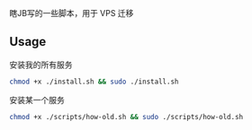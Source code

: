 瞎JB写的一些脚本，用于 VPS 迁移

## Usage

安装我的所有服务

```bash
chmod +x ./install.sh && sudo ./install.sh
```

安装某一个服务

```bash
chmod +x ./scripts/how-old.sh && sudo ./scripts/how-old.sh
```